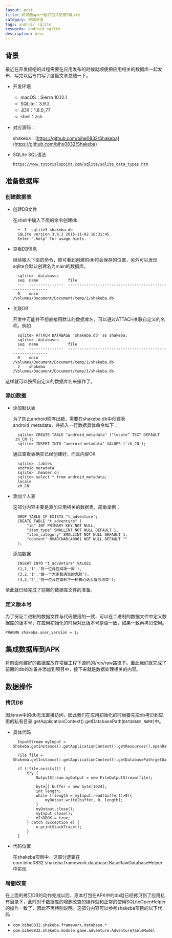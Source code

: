 ```yaml
---
layout: post
title: 如何随apk一起打包并使用SQLite
category: 终端开发
tags: androir sqlite
keywords: android sqlite
description: desc
---
```


## 背景

最近在开发摇吧的过程需要在应用发布的时候就顺便把应用相关的数据库一起发布，写完以后专门写了这篇文章总结一下。

- 开发环境

	- macOS：Sierra 10.12.1
	- SQLite：3.9.2
	- JDK：1.8.0_77
	- shell：zsh

- 对应源码：

	shakeba：[https://github.com/bihe0832/Shakeba](https://github.com/bihe0832/Shakeba)

- SQLite SQL语法

	[`https://www.tutorialspoint.com/sqlite/sqlite_data_types.htm`](https://www.tutorialspoint.com/sqlite/sqlite_data_types.htm)

## 准备数据库

### 创建数据表

- 创建DB文件

	在shell中输入下面的命令创建db.

		➜  1  sqlite3 shakeba.db
		SQLite version 3.9.2 2015-11-02 18:31:45
		Enter ".help" for usage hints.

- 查看DB信息

	继续输入下面的命令，即可看到创建的db将会保存的位置，另外可以发现sqlite会默认创建名为main的数据库。
	
		sqlite> .databases
		seq  name             file
		---  ---------------  ----------------------------------------------------------
		0    main             /Volumes/Document/Document/temp/1/shakeba.db

- 关联DB

	开发中可能并不想直接用默认的数据库名，可以通过ATTACH关联自定义的名称。例如
	
		sqlite> ATTACH DATABASE 'shakeba.db' as shakeba;
		sqlite> .databases
		seq  name             file
		---  ---------------  ----------------------------------------------------------
		0    main             /Volumes/Document/Document/temp/1/shakeba.db
		2    shakeba          /Volumes/Document/Document/temp/1/shakeba.db	
这样就可以按照自定义的数据库名来操作了。

### 添加数据

- 添加默认表

	为了防止android程序出错，需要在shakeba.db中创建表android_metadata，并插入一行数据具体命令如下：
		
		sqlite> CREATE TABLE "android_metadata" ("locale" TEXT DEFAULT 'zh_CN');
		sqlite> INSERT INTO "android_metadata" VALUES ('zh_CN');

	通过查看表确实已经创建好，而且内容OK
	
		sqlite> .tables
		android_metadata
		sqlite> .header on
		sqlite> select * from android_metadata;
		locale
		zh_CN

- 添加个人表

	这部分内容主要是添加应用相关的数据表，简单举例：
	
		DROP TABLE IF EXISTS "t_adventure";
		CREATE TABLE "t_adventure" (
			"id" INT PRIMARY KEY NOT NULL,
			"item_type" SMALLINT NOT NULL DEFAULT 1,
			"item_category" SMALLINT NOT NULL DEFAULT 1,
			"content" NVARCHAR(4096) NOT NULL DEFAULT ""
		);
		
	添加数据
		
		INSERT INTO "t_adventure" VALUES 
		(1,2,'1','背一位异性绕场一周'),
		(3,2,'1','做一个大家都满意的鬼脸'),
		(4,2,'2','抱一位异性直到下一轮真心话大冒险结束');

至此就已经完成了前期的数据库文件的准备。

### 定义版本号

为了保证二进制的数据文件与代码使用的一致，可以在二进制的数据文件中定义数据库的版本号，在应用初始化的时候对比版本号是否一致，如果一致再拷贝使用。

	PRAGMA shakeba.user_version = 1;

## 集成数据库到APK

将前面创建好的数据库放在项目工程下源码的/res/raw路径下。至此我们就完成了前期的db的准备并添加到项目中，接下来就是数据处理相关的内容。

## 数据操作

### 拷贝DB

因为raw中的db无法直接访问，因此我们在应用初始化的时候要先把db拷贝到应用的私有目录 getApplicationContext().getDatabasePath(`DATABASE_NAME`)中。

- 具体代码

		InputStream myInput = Shakeba.getInstance().getApplicationContext().getResources().openRawResource(getRawDatabaseResID());

        File file = Shakeba.getInstance().getApplicationContext().getDatabasePath(getDatabaseName());

        if (!file.exists()) {
            try {
                OutputStream myOutput = new FileOutputStream(file);

                byte[] buffer = new byte[1024];
                int length;
                while ((length = myInput.read(buffer))>0){
                    myOutput.write(buffer, 0, length);
                }
                myOutput.close();
                myInput.close();
                mIsDBOK = true;
            } catch (Exception e) {
                e.printStackTrace();
            }
        }
- 代码位置

	在shakeba项目中，这部分逻辑在com.bihe0832.shakeba.framework.database.BaseRawDatabaseHelper中实现
	
### 增删改查

在上面的拷贝DB的动作完成以后，原本打包在APK中的db就已经拷贝到了应用私有目录下，此时对于数据库的增删改查的操作就和正常的使用SQLiteOpenHelper的操作一致了，因此不再特别说明。这部分内容可以参考shakeba项目的以下代码：

- `com.bihe0832.shakeba.framework.database.*`
- `com.bihe0832.shakeba.module.game.adventure.AdventureTableModel`